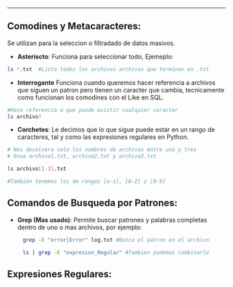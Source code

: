 
---
## Comodines y Metacaracteres:
Se utilizan para la seleccion o filtradado de datos masivos. 

- **Asteriscto**:
	 Funciona para seleccionar todo, Ejemeplo:
```bash
ls *.txt  #Lista todos los archivos archivos que terminan en .txt
```

- **Interrogante**
	 Funciona cuando queremos hacer referencia a archivos que siguen un patron pero tienen un caracter que cambia, tecnicamente como funcionan los comodines con el Like en SQL.
```bash
#Hace referencia a que puede existir cualquier caracter
ls archivo? 
```

- **Corchetes**:
	 Le decimos que lo que sigue puede estar en un rango de caracteres, tal y como las expresiones regulares en Python.
```bash
# Nos devolvera solo los nombres de archivos entre uno y tres
# Osea archivo1.txt, archivo2.txt y archivo3.txt

ls archivo[1-3].txt

#Tambien tenemos los de rangos [a-z], [A-Z] y [0-9]
```


## Comandos de Busqueda por Patrones:

- **Grep (Mas usado)**:
	 Permite buscar patrones y palabras completas dentro de uno o mas archivos, por ejemplo:
	 
```bash
	 grep -E "error|Error" log.txt #Busca el patron en el archivo   

	 ls | grep -E "expresion_Regular" #Tambien podemos combinarlo
```



## Expresiones Regulares:






























